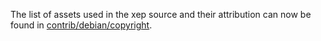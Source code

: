 The list of assets used in the xep source and their attribution can now be found in [contrib/debian/copyright](../contrib/debian/copyright).
